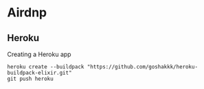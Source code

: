 # Airdnp


## Heroku

Creating a Heroku app

```
heroku create --buildpack "https://github.com/goshakkk/heroku-buildpack-elixir.git"
git push heroku 
```

